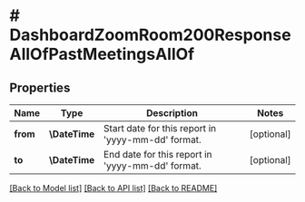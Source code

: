 # # DashboardZoomRoom200ResponseAllOfPastMeetingsAllOf

## Properties

Name | Type | Description | Notes
------------ | ------------- | ------------- | -------------
**from** | **\DateTime** | Start date for this report in &#39;yyyy-mm-dd&#39; format. | [optional]
**to** | **\DateTime** | End date for this report in &#39;yyyy-mm-dd&#39; format. | [optional]

[[Back to Model list]](../../README.md#models) [[Back to API list]](../../README.md#endpoints) [[Back to README]](../../README.md)
